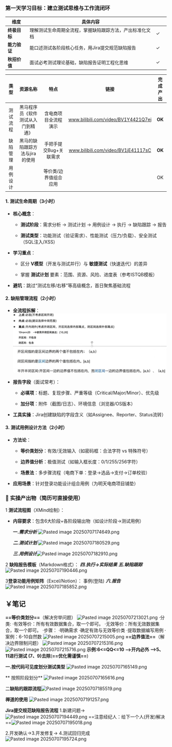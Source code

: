 ### **第一天学习目标：建立测试思维与工作流闭环**
| **维度**   | **具体内容**                     |     |     |
| -------- | ---------------------------- | --- | --- |
| **终极目标** | 理解测试生命周期全流程，掌握缺陷跟踪方法，产出标准化文档 | ✓   |     |
| **能力验证** | 能口述测试各阶段核心任务，用Jira提交规范缺陷报告   | ✓   |     |
| **秋招价值** | 面试必考测试理论基础，缺陷报告证明工程化思维       | ✓   |     |

| **类型** |     **资源名称**      |    **特点**     |               **链接**                |  完成产出  |
| :----: | :---------------: | :-----------: | :---------------------------------: | :----: |
|  测试流程  | 黑马程序员《软件测试从入门到精通》 |  含电商项目全流程演示   | www.bilibili.com/video/BV1Y4421Q7ej | **OK** |
|  缺陷管理  | 黑马的缺陷跟踪方法与jira的使用 | 手把手提交Bug+关联需求 | www.bilibili.com/video/BV1jE41117sC | **OK** |
|  用例设计  |                   |  等价类/边界值组合应用  |                                     |   OK   |

#### 1. **测试生命周期（3小时）**

- **核心概念**：
    
    - **测试阶段**：需求分析 → 测试计划 → 用例设计 → 执行 → 缺陷跟踪 → 报告
        
    - **测试类型**：功能测试（验证需求）、性能测试（压力/负载）、安全测试（SQL注入/XSS）
        
- **学习重点**：
    
    - 区分 **V模型**（开发与测试并行）与 **敏捷测试**（快速迭代）的差异
        
    - 掌握 **测试计划** 要素：范围、资源、风险、进度表（参考ISTQB模板）
        
- **避坑**：跳过“测试左移/右移”等高级概念，首日聚焦基础流程

#### 2. **缺陷管理流程（2小时）**

- **全流程拆解**：
![图片集/Pasted image 20250707215716.png](<%E5%9B%BE%E7%89%87%E9%9B%86/Pasted image 20250707215716.png>)


- **报告字段**（面试常考）：
    
    - **必填项**：标题、复现步骤、严重等级（Critical/Major/Minor）、优先级
        
    - **加分项**：附件（截图/日志）、环境信息（浏览器/OS版本）
        
- **工具实操**：Jira创建缺陷的字段含义（如Assignee、Reporter、Status流转）
    

#### 3. **测试用例设计方法（2小时）**

- **方法论**：
    
    - **等价类划分**：有效/无效输入（如密码框：合法字符 vs 特殊符号）
        
    - **边界值分析**：极值测试（如输入框长度：0/1/255/256字符）
        
    - **场景法**：多步骤流程（电商下单：登录→选品→支付→订单校验）
        
- **应用场景**：针对登录功能设计组合用例（为明天电商项目铺垫）




### 🎯 **实操产出物（简历可直接使用）**

1 **测试流程图**（XMind绘制）：

- **内容要求**：包含6大阶段+各阶段输出物（如设计阶段→测试用例）

   **一.*需求分析***  ![Pasted image 20250707174649.png](<Pasted image 20250707174649.png>)


  ***二.测试计划***
![Pasted image 20250707180529.png](<Pasted image 20250707180529.png>)


   ***三.用例设计***![Pasted image 20250707182910.png](<Pasted image 20250707182910.png>)


2 **缺陷报告模板**（Markdown格式）：
***四.执行->实际结果***
***五.缺陷跟踪*** 
![Pasted image 20250707190446.png](<Pasted image 20250707190446.png>)

3**登录功能用例矩阵**（Excel/Notion）：
事例(登陆)
***六.报告***
![Pasted image 20250707185852.png](<Pasted image 20250707185852.png>)





## ￥笔记
**==等价类划分==**（解决穷举问题）
![Pasted image 20250707213021.png](<Pasted image 20250707213021.png>)
·分类:
     ·有效等价：所有有效数据集合，取一个即可。
     ·无效等价：所有无效数据集合，取一个即可。
·步骤：
    ·明确需求
    ·确定有效与无效等价类
    ·提取数据编写用例
·案例：6-10自然数
![Pasted image 20250707215005.png](<Pasted image 20250707215005.png>)
**==边界值法==**（解决边界限制问题）
![Pasted image 20250707215316.png](<Pasted image 20250707215316.png>)
![Pasted image 20250707215716.png](<Pasted image 20250707215716.png>)
  **示例:6<=QQ<=10 -->开内必外 -->5、11进行测试 (7、9)去除**(**==优化需谨慎==**)

**一.按代码可见度划分测试类型**
![Pasted image 20250707165149.png](<Pasted image 20250707165149.png>)

**  按照阶段划分**
![Pasted image 20250707165616.png](<Pasted image 20250707165616.png>)

二**缺陷的跟踪流程**![Pasted image 20250707185519.png](<Pasted image 20250707185519.png>)


**禅道的使用**
![Pasted image 20250707191257.png](<Pasted image 20250707191257.png>)


**Jira提交规范缺陷报告流程**
1.新建问题->
![Pasted image 20250707194449.png](<Pasted image 20250707194449.png>)
==注意经纪人：给下一个人(开发)解决==![Pasted image 20250707195018.png](<Pasted image 20250707195018.png>)

2.开发确认->3.开发修复->
4.测试回归完成
![Pasted image 20250707195724.png](<Pasted image 20250707195724.png>)

